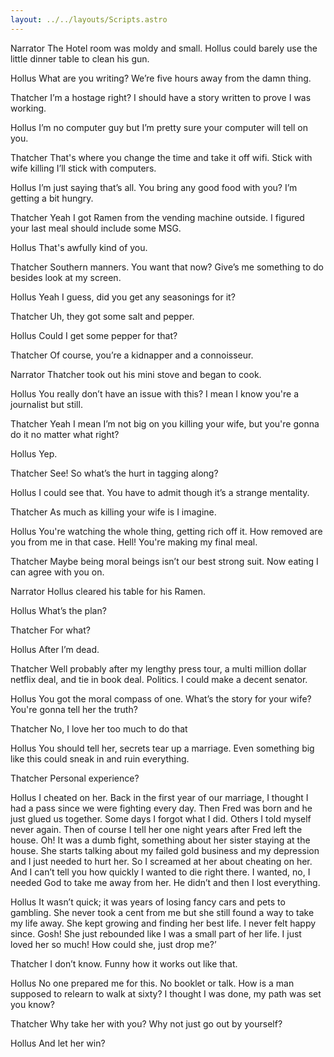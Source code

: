```yaml
---
layout: ../../layouts/Scripts.astro
---
```


Narrator
The Hotel room was moldy and small. Hollus could barely use the little dinner table to clean his gun.

Hollus
What are you writing? We’re five hours away from the damn thing. 

Thatcher
I’m a hostage right? I should have a story written to prove I was working. 

Hollus
I’m no computer guy but I’m pretty sure your computer will tell on you. 

Thatcher
That's where you change the time and take it off wifi. Stick with wife killing I’ll stick with computers. 

Hollus
I’m just saying that’s all. You bring any good food with you? I’m getting a bit hungry. 

Thatcher
Yeah I got Ramen from the vending machine outside. I figured your last meal should include some MSG.  

Hollus
That's awfully kind of you. 

Thatcher
Southern manners. You want that now? Give’s me something to do besides look at my screen.  

Hollus
Yeah I guess, did you get any seasonings for it?

Thatcher
Uh, they got some salt and pepper. 

Hollus
Could I get some pepper for that?

Thatcher
Of course, you’re a kidnapper and a connoisseur. 

Narrator
Thatcher took out his mini stove and began to cook.

Hollus
You really don’t have an issue with this? I mean I know you're a journalist but still. 

Thatcher
Yeah I mean I’m not big on you killing your wife, but you're gonna do it no matter what right? 

Hollus
Yep.

Thatcher
See! So what’s the hurt in tagging along? 

Hollus
I could see that. You have to admit though it’s a strange mentality. 

Thatcher
As much as killing your wife is I imagine. 

Hollus
You're watching the whole thing, getting rich off it. How removed are you from me in that case. Hell! You're making my final meal.  

Thatcher
Maybe being moral beings isn’t our best strong suit. Now eating I can agree with you on. 

Narrator
Hollus cleared his table for his Ramen. 

Hollus
What’s the plan? 

Thatcher
For what? 

Hollus
After I’m dead. 

Thatcher
Well probably after my lengthy press tour, a multi million dollar netflix deal, and tie in book deal. Politics. I could make a decent senator. 

Hollus
You got the moral compass of one. What’s the story for your wife? You're gonna tell her the truth? 

Thatcher
No, I love her too much to do that

Hollus
You should tell her, secrets tear up a marriage. Even something big like this could sneak in and ruin everything. 

Thatcher
Personal experience? 

Hollus
I cheated on her. Back in the first year of our marriage, I thought I had a pass since we were fighting every day. Then Fred was born and he just glued us together. Some days I forgot what I did. Others I told myself never again. Then of course I tell her one night years after Fred left the house. Oh! It was a dumb fight, something about her sister staying at the house. She starts talking about my failed gold business and my depression and I just needed to hurt her. So I screamed at her about cheating on her. And I can’t tell you how quickly I wanted to die right there. I wanted, no, I needed God to take me away from her. He didn’t and then I lost everything. 

Hollus
It wasn’t quick; it was years of losing fancy cars and pets to gambling. She never took a cent from me but she still found a way to take my life away. She kept growing and finding her best life. I never felt happy since. Gosh! She just rebounded like I was a small part of her life. I just loved her so much! How could she, just drop me?’ 

Thatcher
I don’t know. Funny how it works out like that.  

Hollus
No one prepared me for this. No booklet or talk. How is a man supposed to relearn to walk at sixty? I thought I was done, my path was set you know? 

Thatcher
Why take her with you? Why not just go out by yourself?  

Hollus
And let her win? 